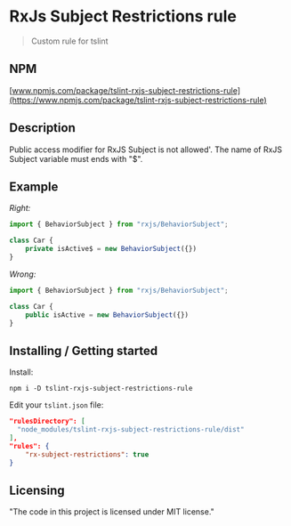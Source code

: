 # RxJs Subject Restrictions rule

> Custom rule for tslint

## NPM
[www.npmjs.com/package/tslint-rxjs-subject-restrictions-rule](https://www.npmjs.com/package/tslint-rxjs-subject-restrictions-rule)

## Description

Public access modifier for RxJS Subject is not allowed'.
The name of RxJS Subject variable must ends with "$".

## Example

*Right:*
```ts
import { BehaviorSubject } from "rxjs/BehaviorSubject";

class Car {
    private isActive$ = new BehaviorSubject({})
}
```

*Wrong:*
```ts
import { BehaviorSubject } from "rxjs/BehaviorSubject";

class Car {
    public isActive = new BehaviorSubject({})
}
```

## Installing / Getting started

Install:
```shell
npm i -D tslint-rxjs-subject-restrictions-rule
```

Edit your `tslint.json` file:
```json
"rulesDirectory": [
  "node_modules/tslint-rxjs-subject-restrictions-rule/dist"
],
"rules": {
    "rx-subject-restrictions": true
}
```

## Licensing

"The code in this project is licensed under MIT license."
